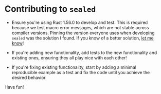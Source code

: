 # Contributing to `sealed`

- Ensure you're using Rust 1.56.0 to develop and test.
  This is required because we test macro error messages, which are not stable across
  compiler versions. Pinning the version everyone uses when developing `sealed` was the
  solution I found. If you know of a better solution,
  [let me know](https://github.com/jmg-duarte/sealed-rs/issues/new)!

- If you're adding new functionality, add tests to the new functionality and existing
  ones, ensuring they all play nice with each other!

- If you're fixing existing functionality, start by adding a minimal reproducible
  example as a test and fix the code until you achieve the desired behavior.

Have fun!
